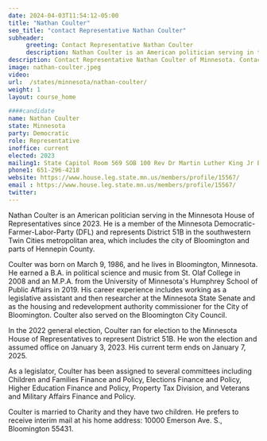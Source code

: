 ```yaml
---
date: 2024-04-03T11:54:12-05:00
title: "Nathan Coulter"
seo_title: "contact Representative Nathan Coulter"
subheader:
     greeting: Contact Representative Nathan Coulter
     description: Nathan Coulter is an American politician serving in the Minnesota House of Representatives since 2023. He is a member of the Minnesota Democratic-Farmer-Labor-Party (DFL) and represents District 51B in the southwestern Twin Cities metropolitan area, which includes the city of Bloomington and parts of Hennepin County.
description: Contact Representative Nathan Coulter of Minnesota. Contact information for Nathan Coulter includes email address, phone number, and mailing address.
image: nathan-coulter.jpeg
video:
url:  /states/minnesota/nathan-coulter/
weight: 1
layout: course_home

####candidate
name: Nathan Coulter
state: Minnesota
party: Democratic
role: Representative
inoffice: current
elected: 2023
mailing1: State Capitol Room 569 SOB 100 Rev Dr Martin Luther King Jr Blvd St. Paul, MN 55155-1298
phone1: 651-296-4218
website: https://www.house.leg.state.mn.us/members/profile/15567/
email : https://www.house.leg.state.mn.us/members/profile/15567/
twitter:  
---
```


Nathan Coulter is an American politician serving in the Minnesota House of Representatives since 2023. He is a member of the Minnesota Democratic-Farmer-Labor-Party (DFL) and represents District 51B in the southwestern Twin Cities metropolitan area, which includes the city of Bloomington and parts of Hennepin County.

Coulter was born on March 9, 1986, and he lives in Bloomington, Minnesota. He earned a B.A. in political science and music from St. Olaf College in 2008 and an M.P.A. from the University of Minnesota's Humphrey School of Public Affairs in 2019. His career experience includes working as a legislative assistant and then researcher at the Minnesota State Senate and as the housing and redevelopment authority commissioner for the City of Bloomington. Coulter also served on the Bloomington City Council.

In the 2022 general election, Coulter ran for election to the Minnesota House of Representatives to represent District 51B. He won the election and assumed office on January 3, 2023. His current term ends on January 7, 2025.

As a legislator, Coulter has been assigned to several committees including Children and Families Finance and Policy, Elections Finance and Policy, Higher Education Finance and Policy, Property Tax Division, and Veterans and Military Affairs Finance and Policy.

Coulter is married to Charity and they have two children. He prefers to receive interim mail at his home address: 10000 Emerson Ave. S., Bloomington 55431.
